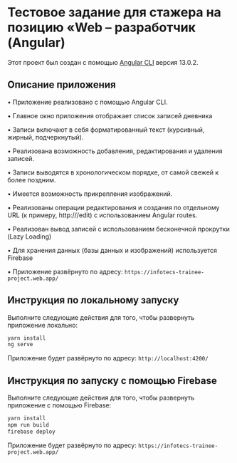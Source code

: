 # Тестовое задание для стажера на позицию «Web – разработчик (Angular)

Этот проект был создан с помощью [Angular CLI](https://github.com/angular/angular-cli ) версия 13.0.2.

## Описание приложения

• Приложение реализовано с помощью Angular CLI.


• Главное окно приложения отображает список записей дневника


• Записи включают в себя форматированный текст (курсивный, жирный, подчеркнутый). 


• Реализована возможность добавления, редактирования и удаления записей.


• Записи выводятся в хронологическом порядке, от самой свежей к более поздним.


• Имеется возможность прикрепления изображений.


• Реализованы операции редактирования и создания по отдельному URL (к примеру, http://<host>/edit) с использованием Angular routes.


• Реализован вывод записей с использованием бесконечной прокрутки (Lazy Loading)


• Для хранения данных (базы данных и изображений) используется Firebase


• Приложение развёрнуто по адресу: `https://infotecs-trainee-project.web.app/`



## Инструкция по локальному запуску

Выполните следующие действия для того, чтобы развернуть приложение локально:

```bash
yarn install
ng serve
```

Приложение будет развёрнуто по адресу: `http://localhost:4200/`


## Инструкция по запуску с помощью Firebase

Выполните следующие действия для того, чтобы развернуть приложение с помощью Firebase:

```bash
yarn install
npm run build
firebase deploy
```

Приложение будет развёрнуто по адресу: `https://infotecs-trainee-project.web.app/`







